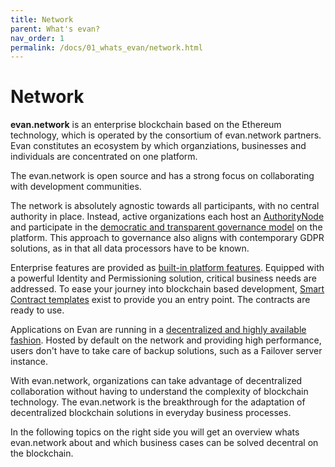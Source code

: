 ```yaml
---
title: Network
parent: What's evan?
nav_order: 1
permalink: /docs/01_whats_evan/network.html
---
```


# Network

 **evan.network** is an enterprise blockchain based on the Ethereum technology, which is operated by the consortium of evan.network partners. Evan constitutes an ecosystem by which organziations, businesses and individuals are concentrated on one platform.

The evan.network is open source and has a strong focus on collaborating with development communities.

The network is absolutely agnostic towards all participants, with no central authority in place. Instead, active organizations each host an [AuthorityNode](/doc/authoritynode) and participate in the [democratic and transparent governance model](/doc/governance) on the platform. This approach to governance also aligns with contemporary GDPR solutions, as in that all data processors have to be known.

Enterprise features are provided as [built-in platform features](/doc/corefeatures). Equipped with a powerful Identity and Permissioning solution, critical business needs are addressed.
To ease your journey into blockchain based development, [Smart Contract templates](/dev/deployment) exist to provide you an entry point. The contracts are ready to use.

Applications on Evan are running in a [decentralized and highly available fashion](/dapps/basics). Hosted by default on the network and providing high performance, users don't have to take care of backup solutions, such as a Failover server instance.

With evan.network, organizations can take advantage of decentralized collaboration without having to understand the complexity of blockchain technology. The evan.network is the breakthrough for the adaptation of decentralized blockchain solutions in everyday business processes.

In the following topics on the right side you will get an overview whats evan.network about and which business cases can be solved decentral on the blockchain.
